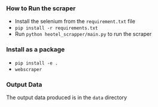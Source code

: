 ### How to Run the scraper
- Install the selenium from the `requirement.txt` file
- `pip install -r requirements.txt` 
- Run `python heotel_scrapper/main.py` to run the scraper

### Install as a package
- `pip install -e .`
- `webscraper`
### Output Data

The output data produced is in the `data` directory
